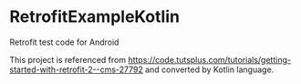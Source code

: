 # RetrofitExampleKotlin
Retrofit test code for Android

This project is referenced from https://code.tutsplus.com/tutorials/getting-started-with-retrofit-2--cms-27792
and converted by Kotlin language. 
